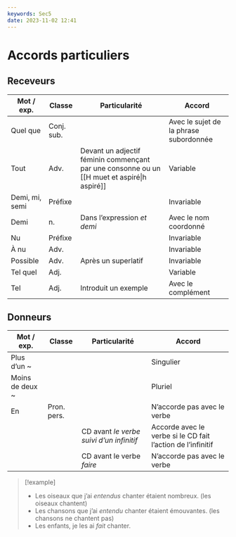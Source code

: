 ```yaml
---
keywords: Sec5
date: 2023-11-02 12:41
---
```


# Accords particuliers

## Receveurs

| Mot / exp.     | Classe     | Particularité                                                                               | Accord                                 |
| -------------- | ---------- | ------------------------------------------------------------------------------------------- | -------------------------------------- |
| Quel que       | Conj. sub. |                                                                                             | Avec le sujet de la phrase subordonnée |
| Tout           | Adv.       | Devant un adjectif féminin commençant par une consonne ou un [[H muet et aspiré\|h aspiré]] | Variable                               |
| Demi, mi, semi | Préfixe    |                                                                                             | Invariable                             |
| Demi           | n.         | Dans l’expression *et demi*                                                                 | Avec le nom coordonné                  |
| Nu             | Préfixe    |                                                                                             | Invariable                             |
| À nu           | Adv.       |                                                                                             | Invariable                             |
| Possible       | Adv.       | Après un superlatif                                                                         | Invariable                             |
| Tel quel       | Adj.       |                                                                                             | Variable                               |
| Tel            | Adj.       | Introduit un exemple                                                                        | Avec le complément                     |

## Donneurs

| Mot / exp.      | Classe      | Particularité                            | Accord                                                      |
| --------------- | ----------- | ---------------------------------------- | ----------------------------------------------------------- |
| Plus d’un ~     |             |                                          | Singulier                                                   |
| Moins de deux ~ |             |                                          | Pluriel                                                     |
| En              | Pron. pers. |                                          | N’accorde pas avec le verbe                                 |
|                 |             | CD avant *le verbe suivi d’un infinitif* | Accorde avec le verbe si le CD fait l’action de l’infinitif |
|                 |             | CD avant le verbe *faire*                | N’accorde pas avec le verbe                                 |

> [!example]
> - Les oiseaux que j’ai *entendus* chanter étaient nombreux. (les oiseaux chantent)
> - Les chansons que j’ai *entendu* chanter étaient émouvantes. (les chansons ne chantent pas)
> - Les enfants, je les ai *fait* chanter.

